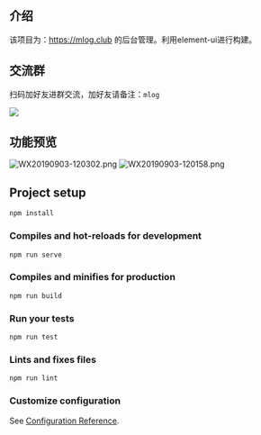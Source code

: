 ## 介绍

该项目为：https://mlog.club 的后台管理。利用element-ui进行构建。

## 交流群

扫码加好友进群交流，加好友请备注：`mlog`

![](https://i.loli.net/2019/06/25/5d11effb3458934717.png)


## 功能预览
![WX20190903-120302.png](https://i.loli.net/2019/09/03/gdAWlkaK6N5HbU7.png)
![WX20190903-120158.png](https://i.loli.net/2019/09/03/AsETB2OJpXD6gUV.png)

## Project setup
```
npm install
```

### Compiles and hot-reloads for development
```
npm run serve
```

### Compiles and minifies for production
```
npm run build
```

### Run your tests
```
npm run test
```

### Lints and fixes files
```
npm run lint
```

### Customize configuration
See [Configuration Reference](https://cli.vuejs.org/config/).
